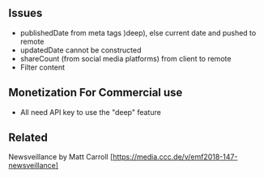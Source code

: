 ## Issues
- publishedDate from meta tags )deep), else current date and pushed to remote
- updatedDate cannot be constructed
- shareCount (from social media platforms) from client to remote
- Filter content

## Monetization For Commercial use
- All need API key to use the "deep" feature

## Related
Newsveillance by Matt Carroll [https://media.ccc.de/v/emf2018-147-newsveillance]



